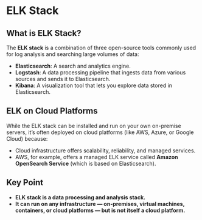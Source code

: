 # ELK Stack

## **What is ELK Stack?**

The **ELK stack** is a combination of three open-source tools commonly used for log analysis and searching large volumes of data:

- **Elasticsearch**: A search and analytics engine.
- **Logstash**: A data processing pipeline that ingests data from various sources and sends it to Elasticsearch.
- **Kibana**: A visualization tool that lets you explore data stored in Elasticsearch.

## **ELK on Cloud Platforms**

While the ELK stack can be installed and run on your own on-premise servers, it’s often deployed on cloud platforms (like AWS, Azure, or Google Cloud) because:

- Cloud infrastructure offers scalability, reliability, and managed services.
- AWS, for example, offers a managed ELK service called **Amazon OpenSearch Service** (which is based on Elasticsearch).

## **Key Point**

- **ELK stack is a data processing and analysis stack.**
- **It can run on any infrastructure — on-premises, virtual machines, containers, or cloud platforms — but is not itself a cloud platform.**
